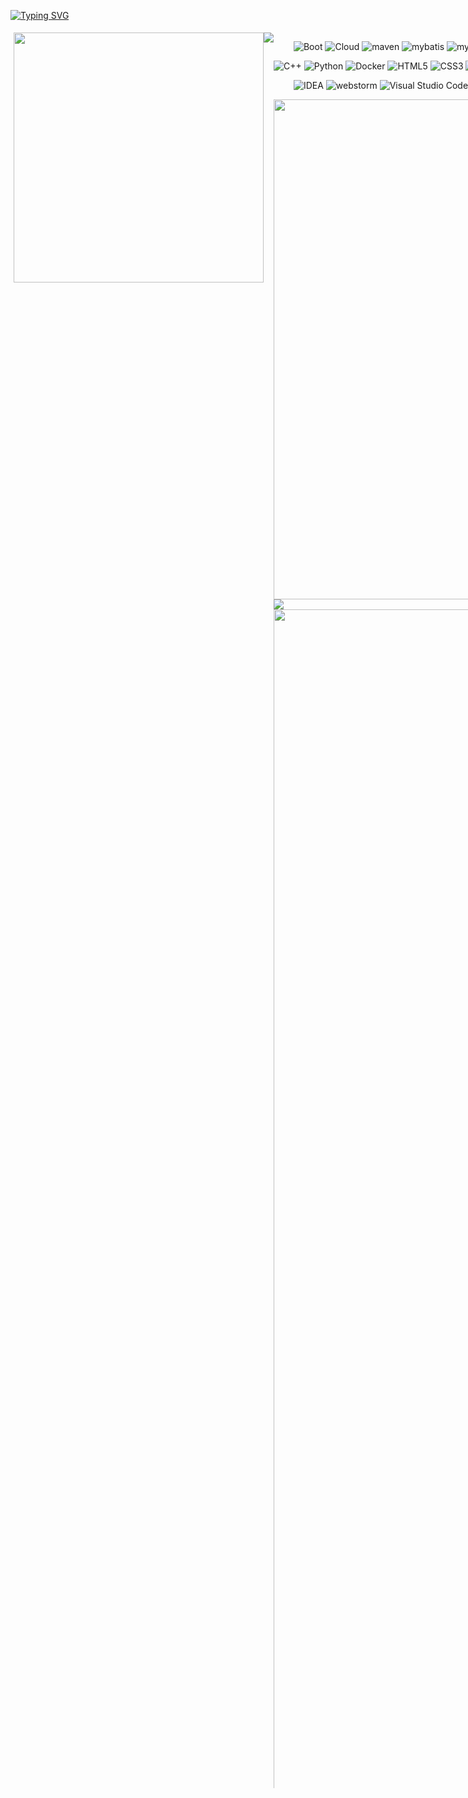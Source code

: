 <!--
<p>
<img src="https://capsule-render.vercel.app/api?type=waving&color=timeGradient&height=300&&section=header&text=Mike&fontSize=90&fontAlign=50&fontAlignY=30&desc=HI&descAlign=50&descSize=30&descAlignY=60&animation=twinkling" />
</p>
-->
<a href="https://git.io/typing-svg"><img src="https://readme-typing-svg.demolab.com?font=Fira+Code&pause=600&center=true&width=435&lines=Welcome+my+github" alt="Typing SVG" /></a>

<div style="display:flex;padding:5px">
<img width="400" src="https://github-readme-stats.vercel.app/api?username=MikeColeone&theme=transparent&include_all_commits=true&show_icons=true&hide_border=true" />
<img src="https://github-readme-stats.vercel.app/api/top-langs/?username=MikeColeone&theme=transparent&hide_border=true&layout=donut-vertical&langs_count=6" />
<div/>

<!-- 各种技术栈和工具等图标 -->
&emsp;&emsp;
![Boot](https://img.shields.io/badge/Boot-white?logo=springboot&labelColor=white&color=%236DB33F)
![Cloud](https://img.shields.io/badge/Cloud-white?logo=spring&labelColor=white&color=%236DB33F)
![maven](https://img.shields.io/badge/maven-%23C71A36?logo=apache%20maven&logoColor=%23C71A36&labelColor=white)
![mybatis](https://img.shields.io/badge/mybatis-blue)
![mybatisplus](https://img.shields.io/badge/mybatis%20plus-red)
![MySQL](https://img.shields.io/badge/MySQL-white?logo=mysql&logoColor=%234479A1&labelColor=white&color=%234479A1)
![redis](https://img.shields.io/badge/redis-%23DC382D?logo=redis&labelColor=white&color=red)
![jwt](https://img.shields.io/badge/JWT-white?logo=jsonwebtokens&logoColor=white&labelColor=blue&color=red)
![Vue](https://img.shields.io/badge/-Vue.js-3f745c?style=flat-square&logo=Vue.js)
![JavaScript](https://img.shields.io/badge/JavaScript-white?style=social&logo=javascript&logoColor=%23F7DF1E&labelColor=white&color=%23F7DF1E)


![C++](https://img.shields.io/badge/C%2B%2B-blue?logo=C%2B%2B&logoColor=white)
![Python](https://img.shields.io/badge/-Python-white?&logo=Python&logoColor=%232496ED&labelColor=white&color=%232496ED)
![Docker](https://img.shields.io/badge/Docker-white?logo=docker&logoColor=%232496ED&labelColor=white&color=%232496ED)
![HTML5](https://img.shields.io/badge/-HTML5-E34F26?style=flat-square&logo=html5&logoColor=white)
![CSS3](https://img.shields.io/badge/-CSS3-red?style=flat-square&logo=css3)
![Android](https://img.shields.io/badge/Android-3DDC84?style=flat-square&logo=android&logoColor=white)
![element+](https://img.shields.io/badge/element%2B-white?logo=e&logoColor=blue&labelColor=white&color=blue&link=https%3A%2F%2Felement-plus.org%2Fzh-CN%2Fcomponent%2Fbutton.html)
![antd](https://img.shields.io/badge/Ant%20Design-blue?logo=antdesign&logoColor=%230170FE&labelColor=white)
![Vite](https://img.shields.io/badge/Vite-white?style=social&logo=vite&logoColor=%23646CFF&labelColor=white)
![npm](https://img.shields.io/badge/npm-white?logo=npm&logoColor=%23CB3837&labelColor=white&color=%23CB3837)
![pnpm](https://img.shields.io/badge/pnpm-white?logo=pnpm&labelColor=white&color=%23F69220)


&emsp;&emsp;
![IDEA](https://img.shields.io/badge/Intellij%20IDEA-blue?logo=intellijidea&logoColor=black)
![webstorm](https://img.shields.io/badge/WebStorm-blue?logo=WebStorm&logoColor=black)
![Visual Studio Code](https://img.shields.io/badge/-VS%20Code-007ACC?style=flat-square&logo=Visual%20Studio%20Code&logoColor=fff)
![Git](https://img.shields.io/badge/-Git-FCC624?style=flat-square&logo=git)
![github](https://img.shields.io/badge/GitHub-black?logo=GitHub&logoColor=white)
![gitee](https://img.shields.io/badge/Gitee-red?logo=Gitee&logoColor=white)
![apifox](https://img.shields.io/badge/Apifox-red?logo=Apifox&logoColor=white)
![Linux](https://img.shields.io/badge/Linux-white?logo=linux&logoColor=blue&labelColor=white&color=blue)
![hexo](https://img.shields.io/badge/hexo-white?logo=hexo)
![Yarn](https://img.shields.io/badge/Yarn-white?logo=yarn&logoColor=%232C8EBB&labelColor=white&color=%232C8EBB)


<img width="800" src="https://github-readme-activity-graph.vercel.app/graph?username=MikeColeone&theme=github-compact&hide_border=true&area=true" />

<!-- 奖杯 -->
<div><img src="https://github-profile-trophy.vercel.app/?username=MikeColeone&theme=gruvbox&row=1&column=7&no-frame=true&no-bg=true" /><br/></div>

<img width="200%" src="https://img2.imgtp.com/2024/04/03/WS7f3suw.gif" />




